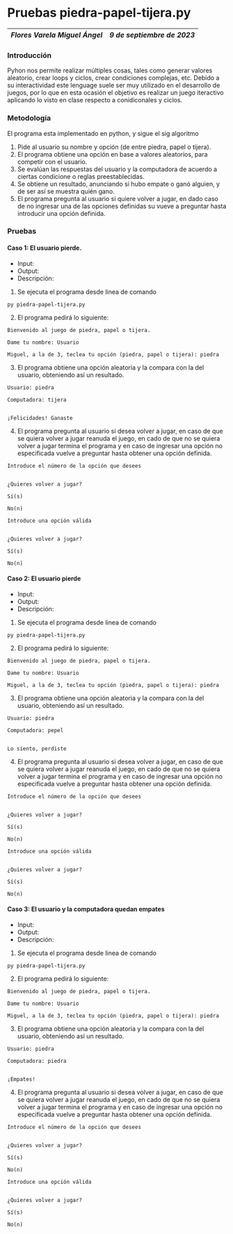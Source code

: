 # Pruebas piedra-papel-tijera.py
| *Flores Varela Miguel Ángel* | *9 de septiembre de 2023* |
|--|--|

### Introducción

Pyhon nos permite realizar múltiples cosas, tales como generar valores aleatorio, crear loops y ciclos, crear condiciones complejas, etc. Debido a su interactividad este lenguage suele ser muy utilizado en el desarrollo de juegos, por lo que en esta ocasión el objetivo es realizar un juego iteractivo aplicando lo visto en clase respecto a conidiconales y ciclos.


### Metodología

El programa esta implementado en python, y sigue el sig algoritmo

1. Pide al usuario su nombre y opción (de entre piedra, papel o tijera).
2. El programa obtiene una opción en base a valores aleatorios, para competir con el usuario.
3. Se evalúan las respuestas del usuario y la computadora de acuerdo a ciertas condicione o reglas preestablecidas.
4. Se obtiene un resultado, anunciando si hubo empate o ganó alguien, y de ser así se muestra quién gano.
5. El programa pregunta al usuario si quiere volver a jugar, en dado caso de no ingresar una de las opciones definidas su vueve a preguntar hasta introducir una opción definida.


### Pruebas

#### Caso 1: El usuario pierde.

- Input: 
- Output:
- Descripción:

1. Se ejecuta el programa desde linea de comando

```{python}
py piedra-papel-tijera.py
```

2. El programa pedirá lo siguiente:

```
Bienvenido al juego de piedra, papel o tijera.

Dame tu nombre: Usuario

Miguel, a la de 3, teclea tu opción (piedra, papel o tijera): piedra
```

3. El programa obtiene una opción aleatoria y la compara con la del usuario, obteniendo así un resultado.

```
Usuario: piedra

Computadora: tijera


¡Felicidades! Ganaste
```

4. El programa pregunta al usuario si desea volver a jugar, en caso de que se quiera volver a jugar reanuda el juego, en cado de que no se quiera volver a jugar termina el programa y en caso de ingresar una opción no especificada vuelve a preguntar hasta obtener una opción definida.
```
Introduce el número de la opción que desees


¿Quieres volver a jugar?

Sí(s)

No(n)
```

```
Introduce una opción válida


¿Quieres volver a jugar?

Sí(s)

No(n)
```

#### Caso 2: El usuario pierde

- Input: 
- Output:
- Descripción:

1. Se ejecuta el programa desde linea de comando

```{python}
py piedra-papel-tijera.py
```

2. El programa pedirá lo siguiente:

```
Bienvenido al juego de piedra, papel o tijera.

Dame tu nombre: Usuario

Miguel, a la de 3, teclea tu opción (piedra, papel o tijera): piedra
```

3. El programa obtiene una opción aleatoria y la compara con la del usuario, obteniendo así un resultado.

```
Usuario: piedra

Computadora: pepel


Lo siento, perdiste
```

4. El programa pregunta al usuario si desea volver a jugar, en caso de que se quiera volver a jugar reanuda el juego, en cado de que no se quiera volver a jugar termina el programa y en caso de ingresar una opción no especificada vuelve a preguntar hasta obtener una opción definida.
```
Introduce el número de la opción que desees


¿Quieres volver a jugar?

Sí(s)

No(n)
```

```
Introduce una opción válida


¿Quieres volver a jugar?

Sí(s)

No(n)
```

#### Caso 3: El usuario y la computadora quedan empates

- Input: 
- Output:
- Descripción:

1. Se ejecuta el programa desde linea de comando

```{python}
py piedra-papel-tijera.py
```

2. El programa pedirá lo siguiente:

```
Bienvenido al juego de piedra, papel o tijera.

Dame tu nombre: Usuario

Miguel, a la de 3, teclea tu opción (piedra, papel o tijera): piedra
```

3. El programa obtiene una opción aleatoria y la compara con la del usuario, obteniendo así un resultado.

```
Usuario: piedra

Computadora: piedra


¡Empates!
```

4. El programa pregunta al usuario si desea volver a jugar, en caso de que se quiera volver a jugar reanuda el juego, en cado de que no se quiera volver a jugar termina el programa y en caso de ingresar una opción no especificada vuelve a preguntar hasta obtener una opción definida.
```
Introduce el número de la opción que desees


¿Quieres volver a jugar?

Sí(s)

No(n)
```

```
Introduce una opción válida


¿Quieres volver a jugar?

Sí(s)

No(n)
```
